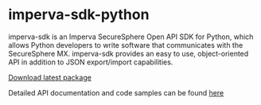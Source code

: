 imperva-sdk-python
===========

imperva-sdk is an Imperva SecureSphere Open API SDK for Python, which allows Python developers to write software that communicates with the SecureSphere MX. imperva-sdk provides an easy to use, object-oriented API in addition to JSON export/import capabilities.

[Download latest package](http://TBD)

Detailed API documentation and code samples can be found [here](https://imperva.github.io/imperva-sdk-python/)

